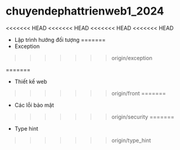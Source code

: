 # chuyendephattrienweb1_2024
<<<<<<< HEAD
<<<<<<< HEAD
<<<<<<< HEAD
<<<<<<< HEAD
- Lập trình hướng đối tượng
=======
- Exception
>>>>>>> origin/exception
 
=======
- Thiết kế web
>>>>>>> origin/front
=======
- Các lỗi bảo mật
>>>>>>> origin/security
=======
- Type hint
>>>>>>> origin/type_hint
